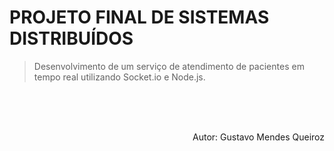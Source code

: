 # PROJETO FINAL DE SISTEMAS DISTRIBUÍDOS
> Desenvolvimento de um serviço de atendimento de pacientes em tempo real utilizando Socket.io e Node.js.
<br>
<br>
<br>
<p align="right">Autor: Gustavo Mendes Queiroz</p>
